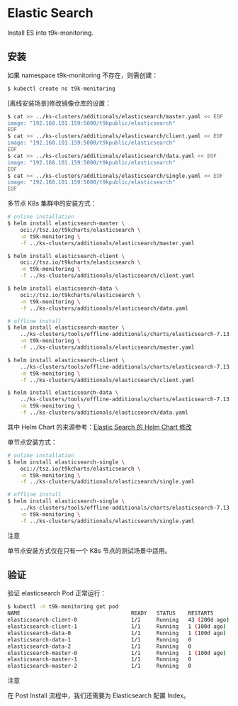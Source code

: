 # Elastic Search

Install ES into t9k-monitoring.

## 安装

如果 namespace t9k-monitoring 不存在，则需创建：

```bash
$ kubectl create ns t9k-monitoring
```

[离线安装场景]修改镜像仓库的设置：

```bash
$ cat >> ../ks-clusters/additionals/elasticsearch/master.yaml << EOF
image: "192.168.101.159:5000/t9kpublic/elasticsearch"
EOF
$ cat >> ../ks-clusters/additionals/elasticsearch/client.yaml << EOF
image: "192.168.101.159:5000/t9kpublic/elasticsearch"
EOF
$ cat >> ../ks-clusters/additionals/elasticsearch/data.yaml << EOF
image: "192.168.101.159:5000/t9kpublic/elasticsearch"
EOF
$ cat >> ../ks-clusters/additionals/elasticsearch/single.yaml << EOF
image: "192.168.101.159:5000/t9kpublic/elasticsearch"
EOF
```

多节点 K8s 集群中的安装方式：

```bash
# online installation
$ helm install elasticsearch-master \
    oci://tsz.io/t9kcharts/elasticsearch \
    -n t9k-monitoring \
    -f ../ks-clusters/additionals/elasticsearch/master.yaml

$ helm install elasticsearch-client \
    oci://tsz.io/t9kcharts/elasticsearch \
    -n t9k-monitoring \
    -f ../ks-clusters/additionals/elasticsearch/client.yaml

$ helm install elasticsearch-data \
    oci://tsz.io/t9kcharts/elasticsearch \
    -n t9k-monitoring \
    -f ../ks-clusters/additionals/elasticsearch/data.yaml

# offline install
$ helm install elasticsearch-master \
    ../ks-clusters/tools/offline-additionals/charts/elasticsearch-7.13.4.tgz \
    -n t9k-monitoring \
    -f ../ks-clusters/additionals/elasticsearch/master.yaml

$ helm install elasticsearch-client \
    ../ks-clusters/tools/offline-additionals/charts/elasticsearch-7.13.4.tgz \
    -n t9k-monitoring \
    -f ../ks-clusters/additionals/elasticsearch/client.yaml

$ helm install elasticsearch-data \
    ../ks-clusters/tools/offline-additionals/charts/elasticsearch-7.13.4.tgz \
    -n t9k-monitoring \
    -f ../ks-clusters/additionals/elasticsearch/data.yaml
```

其中 Helm Chart 的来源参考：[Elastic Search 的 Helm Chart 修改](../../appendix/modify-helm-chart.md#elastic-search)

单节点安装方式：

```bash
# online installation
$ helm install elasticsearch-single \
    oci://tsz.io/t9kcharts/elasticsearch \
    -n t9k-monitoring \
    -f ../ks-clusters/additionals/elasticsearch/single.yaml

# offline install
$ helm install elasticsearch-single \
    ../ks-clusters/tools/offline-additionals/charts/elasticsearch-7.13.4.tgz \
    -n t9k-monitoring \
    -f ../ks-clusters/additionals/elasticsearch/single.yaml
```

<aside class="note">
<div class="title">注意</div>

单节点安装方式仅在只有一个 K8s 节点的测试场景中适用。

</aside>

## 验证

验证 elasticsearch Pod 正常运行：

```bash
$ kubectl -n t9k-monitoring get pod
NAME                                   READY   STATUS    RESTARTS        AGE
elasticsearch-client-0                 1/1     Running   43 (200d ago)   200d
elasticsearch-client-1                 1/1     Running   1 (100d ago)    190d
elasticsearch-data-0                   1/1     Running   1 (100d ago)    190d
elasticsearch-data-1                   1/1     Running   0               99d
elasticsearch-data-2                   1/1     Running   0               221d
elasticsearch-master-0                 1/1     Running   1 (100d ago)    190d
elasticsearch-master-1                 1/1     Running   0               23h
elasticsearch-master-2                 1/1     Running   0               221d
```

<aside class="note">
<div class="title">注意</div>

在 Post Install 流程中，我们还需要为 Elasticsearch 配置 Index。

</aside>
